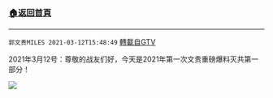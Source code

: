 ﻿###  [:house:返回首頁](https://github.com/ourhimalayas/txt)
---

`郭文贵MILES 2021-03-12T15:48:49` [轉載自GTV](https://gtv.org/web/#/UserInfo/5e596957357cc612d35a8044)

 2021年3月12号：尊敬的战友们好，今天是2021年第一次文贵重磅爆料灭共第一部分！

[![](https://filegroup.gtv.org/cdn-cgi/image/width=600/https://filegroup.gtv.org/group6/web/20210312/15/48/0/3cf764c290f24f428e82c48d34b3724a.jpg)](https://filegroup.gtv.org/group6/web/20210312/15/48/0/8901150ef49f39761dc7d64f7453868e.mp4)